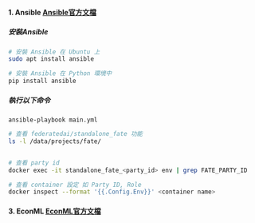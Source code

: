 #### 1. Ansible  [Ansible官方文檔](https://docs.ansible.com/ansible/latest/collections/ansible/builtin/apt_module.html)
##### 安裝Ansible
```bash
# 安裝 Ansible 在 Ubuntu 上
sudo apt install ansible

# 安裝 Ansible 在 Python 環境中
pip install ansible
```

##### 執行以下命令
```
ansible-playbook main.yml
```

```bash
# 查看 federatedai/standalone_fate 功能
ls -l /data/projects/fate/


# 查看 party id
docker exec -it standalone_fate_<party_id> env | grep FATE_PARTY_ID

# 查看 container 設定 如 Party ID, Role
docker inspect --format '{{.Config.Env}}' <container name>
```
#### 3. EconML  [EconML官方文檔](https://econml.azurewebsites.net/)



